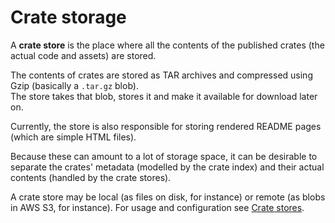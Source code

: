 Crate storage
=============

A **crate store** is the place where all the contents of the published crates (the actual code and assets) are stored.  

The contents of crates are stored as TAR archives and compressed using Gzip (basically a `.tar.gz` blob).  
The store takes that blob, stores it and make it available for download later on.  

Currently, the store is also responsible for storing rendered README pages (which are simple HTML files).  

Because these can amount to a lot of storage space, it can be desirable to separate the crates' metadata (modelled by the crate index) and their actual contents (handled by the crate stores).  

A crate store may be local (as files on disk, for instance) or remote (as blobs in AWS S3, for instance).
For usage and configuration see [Crate stores](../whats-available/crate-stores.md).
